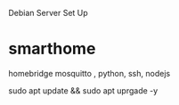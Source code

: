 Debian Server Set Up

<h1>smarthome</h1>
  homebridge
  mosquitto
, python, ssh, nodejs


sudo apt update && sudo apt uprgade -y

